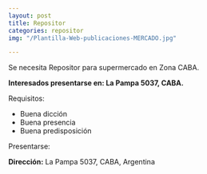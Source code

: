 ```yaml
---
layout: post
title: Repositor
categories: repositor
img: "/Plantilla-Web-publicaciones-MERCADO.jpg"

---
```

Se necesita Repositor para supermercado en Zona CABA.

**Interesados presentarse en: La Pampa 5037, CABA.**

Requisitos:

* Buena dicción
* Buena presencia
* Buena predisposición

Presentarse:

**Dirección:** La Pampa 5037, CABA, Argentina